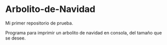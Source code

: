 # Arbolito-de-Navidad
Mi primer repositorio de prueba. 

Programa para imprimir un arbolito de navidad en consola, del tamaño que se desee.
